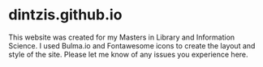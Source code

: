 # dintzis.github.io
This website was created for my Masters in Library and Information Science. I used Bulma.io and Fontawesome icons to create the layout and style of the site. Please let me know of any issues you experience here.
